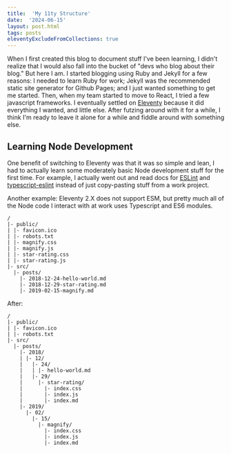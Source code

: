 ```yaml
---
title:  'My 11ty Structure'
date:  '2024-06-15'
layout: post.html
tags: posts
eleventyExcludeFromCollections: true
---
```


When I first created this blog to document stuff I've been learning, I didn't realize that I would also fall into the bucket of "devs who blog about their blog." But here I am. I started blogging using Ruby and Jekyll for a few reasons: I needed to learn Ruby for work; Jekyll was the recommended static site generator for Github Pages; and I just wanted something to get me started. Then, when my team started to move to React, I tried a few javascript frameworks. I eventually settled on [Eleventy](https://www.11ty.dev/) because it did everything I wanted, and little else. After futzing around with it for a while, I think I'm ready to leave it alone for a while and fiddle around with something else.

## Learning Node Development

One benefit of switching to Eleventy was that it was so simple and lean, I had to actually learn some moderately basic Node development stuff for the first time. For example, I actually went out and read docs for [ESLint](https://eslint.org/) and [typescript-eslint](https://typescript-eslint.io/) instead of just copy-pasting stuff from a work project.

Another example: Eleventy 2.X does not support ESM, but pretty much all of the Node code I interact with at work uses Typescript and ES6 modules.

```
/
|- public/
| |- favicon.ico
| |- robots.txt
| |- magnify.css
| |- magnify.js
| |- star-rating.css
| |- star-rating.js
|- src/
  |- posts/
    |- 2018-12-24-hello-world.md
    |- 2018-12-29-star-rating.md
    |- 2019-02-15-magnify.md
```

After:

```
/
|- public/
| |- favicon.ico
| |- robots.txt
|- src/
  |- posts/
    |- 2018/
    | |- 12/
    |   |- 24/
    |   | |- hello-world.md
    |   |- 29/
    |     |- star-rating/
    |       |- index.css
    |       |- index.js
    |       |- index.md
    |- 2019/
      |- 02/
        |- 15/
          |- magnify/
            |- index.css
            |- index.js
            |- index.md
```